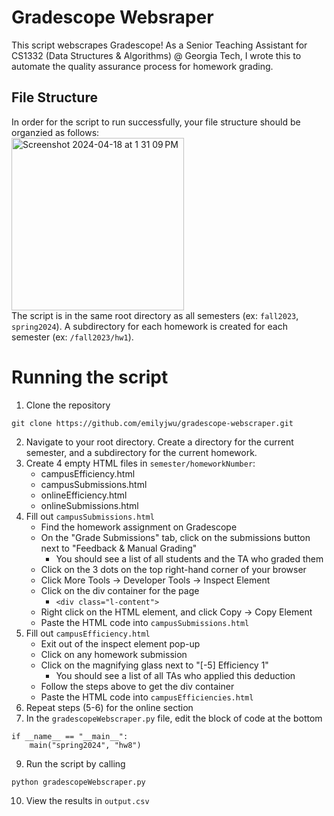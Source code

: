 # Gradescope Websraper
This script webscrapes Gradescope! As a Senior Teaching Assistant for CS1332 (Data Structures & Algorithms) @ Georgia Tech, I wrote this to automate the quality assurance process for homework grading.

## File Structure
In order for the script to run successfully, your file structure should be organzied as follows:<br>
<img width="276" alt="Screenshot 2024-04-18 at 1 31 09 PM" src="https://github.com/emilyjwu/gradescope-webscraper/assets/108899560/c4f5e69c-236d-4b84-8e73-6626006ed181"><br>
The script is in the same root directory as all semesters (ex: `fall2023`, `spring2024`). A subdirectory for each homework is created for each semester (ex: `/fall2023/hw1`).

# Running the script
1. Clone the repository <br>
```
git clone https://github.com/emilyjwu/gradescope-webscraper.git
```
2. Navigate to your root directory. Create a directory for the current semester, and a subdirectory for the current homework.
3. Create 4 empty HTML files in `semester/homeworkNumber`:
   - campusEfficiency.html <br>
   - campusSubmissions.html <br>
   - onlineEfficiency.html <br>
   - onlineSubmissions.html <br>
5. Fill out `campusSubmissions.html`
   - Find the homework assignment on Gradescope
   - On the "Grade Submissions" tab, click on the submissions button next to "Feedback & Manual Grading"
     - You should see a list of all students and the TA who graded them
   - Click on the 3 dots on the top right-hand corner of your browser
   - Click More Tools -> Developer Tools -> Inspect Element
   - Click on the div container for the page
     - `<div class="l-content">`
   - Right click on the HTML element, and click Copy -> Copy Element
   - Paste the HTML code into `campusSubmissions.html`
6. Fill out `campusEfficiency.html`
   - Exit out of the inspect element pop-up
   - Click on any homework submission
   - Click on the magnifying glass next to "[-5] Efficiency 1"
     - You should see a list of all TAs who applied this deduction
   - Follow the steps above to get the div container
   - Paste the HTML code into `campusEfficiencies.html`
7. Repeat steps (5-6) for the online section
8. In the `gradescopeWebscraper.py` file, edit the block of code at the bottom <br>
  ```
  if __name__ == "__main__":
      main("spring2024", "hw8")
  ```
9. Run the script by calling  <br>
```
python gradescopeWebscraper.py
```
10. View the results in `output.csv`

